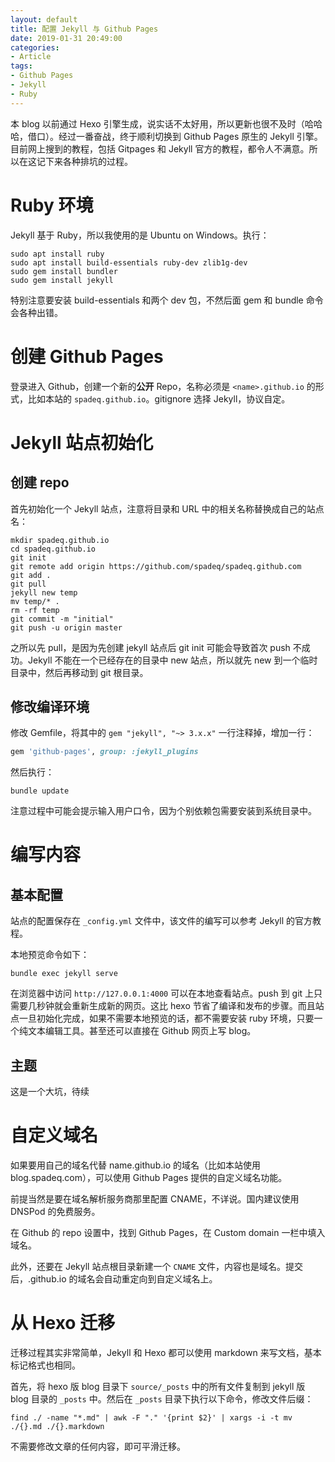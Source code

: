 ```yaml
---
layout: default
title: 配置 Jekyll 与 Github Pages
date: 2019-01-31 20:49:00
categories: 
- Article
tags:
- Github Pages
- Jekyll
- Ruby
---
```

本 blog 以前通过 Hexo 引擎生成，说实话不太好用，所以更新也很不及时（哈哈哈，借口）。经过一番奋战，终于顺利切换到 Github Pages 原生的 Jekyll 引擎。目前网上搜到的教程，包括 Gitpages 和 Jekyll 官方的教程，都令人不满意。所以在这记下来各种排坑的过程。

<!-- more -->

# Ruby 环境

Jekyll 基于 Ruby，所以我使用的是 Ubuntu on Windows。执行：

```shell
sudo apt install ruby
sudo apt install build-essentials ruby-dev zlib1g-dev
sudo gem install bundler
sudo gem install jekyll
```

特别注意要安装 build-essentials 和两个 dev 包，不然后面 gem 和 bundle 命令会各种出错。

# 创建 Github Pages

登录进入 Github，创建一个新的**公开** Repo，名称必须是 `<name>.github.io` 的形式，比如本站的 `spadeq.github.io`。gitignore 选择 Jekyll，协议自定。

# Jekyll 站点初始化

## 创建 repo

首先初始化一个 Jekyll 站点，注意将目录和 URL 中的相关名称替换成自己的站点名：

```shell
mkdir spadeq.github.io
cd spadeq.github.io
git init
git remote add origin https://github.com/spadeq/spadeq.github.com
git add .
git pull
jekyll new temp
mv temp/* .
rm -rf temp
git commit -m "initial"
git push -u origin master
```

之所以先 pull，是因为先创建 jekyll 站点后 git init 可能会导致首次 push 不成功。Jekyll 不能在一个已经存在的目录中 new 站点，所以就先 new 到一个临时目录中，然后再移动到 git 根目录。

## 修改编译环境

修改 Gemfile，将其中的 `gem "jekyll", "~> 3.x.x"` 一行注释掉，增加一行：

```ruby
gem 'github-pages', group: :jekyll_plugins
```

然后执行：

```shell
bundle update
```

注意过程中可能会提示输入用户口令，因为个别依赖包需要安装到系统目录中。

# 编写内容

## 基本配置

站点的配置保存在 `_config.yml` 文件中，该文件的编写可以参考 Jekyll 的官方教程。

本地预览命令如下：

```shell
bundle exec jekyll serve
```

在浏览器中访问 `http://127.0.0.1:4000` 可以在本地查看站点。push 到 git 上只需要几秒钟就会重新生成新的网页。这比 hexo 节省了编译和发布的步骤。而且站点一旦初始化完成，如果不需要本地预览的话，都不需要安装 ruby 环境，只要一个纯文本编辑工具。甚至还可以直接在 Github 网页上写 blog。

## 主题

这是一个大坑，待续

# 自定义域名

如果要用自己的域名代替 name.github.io 的域名（比如本站使用 blog.spadeq.com），可以使用 Github Pages 提供的自定义域名功能。

前提当然是要在域名解析服务商那里配置 CNAME，不详说。国内建议使用 DNSPod 的免费服务。

在 Github 的 repo 设置中，找到 Github Pages，在 Custom domain 一栏中填入域名。

此外，还要在 Jekyll 站点根目录新建一个 `CNAME` 文件，内容也是域名。提交后，.github.io 的域名会自动重定向到自定义域名上。

# 从 Hexo 迁移

迁移过程其实非常简单，Jekyll 和 Hexo 都可以使用 markdown 来写文档，基本标记格式也相同。

首先，将 hexo 版 blog 目录下 `source/_posts` 中的所有文件复制到 jekyll 版 blog 目录的 `_posts` 中。然后在 `_posts` 目录下执行以下命令，修改文件后缀：

```shell
find ./ -name "*.md" | awk -F "." '{print $2}' | xargs -i -t mv ./{}.md ./{}.markdown
```

不需要修改文章的任何内容，即可平滑迁移。